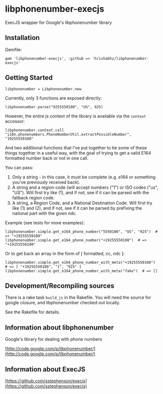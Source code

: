 # libphonenumber-execjs

ExecJS wrapper for Google's libphonenumber library

## Installation

Gemfile:

    gem 'libphonenumber-execjs', :github => 'hrishabhz/libphonenumber-execjs'

## Getting Started

    libphonenumber = Libphonenumber.new

Currently, only 3 functions are exposed directly:

    libphonenumber.parse("9255550100", "US", 925)

However, the entire js context of the library is available via the `context` accessor:
    
    libphonenumber.context.call "i18n.phonenumbers.PhoneNumberUtil.extractPossibleNumber", "19255550100"

And two additional functions that I've put together to tie some of these things together in a useful way,
with the goal of trying to get a valid E164 formatted number back or not in one call.

You can pass:

1. Only a string - in this case, it must be complete (e.g. e164 or something you've previously received back).
2. A string and a region code (will accept numbers ("1") or ISO codes ("us", "US").  Will first try like (1), and if not, see if it can be parsed with the fallback region code.
3. A string, a Region Code, and a National Destination Code.  Will first try like (1) and (2), and if not, see if it can be parsed by prefixing the national part with the given ndc.

Example (see tests for more examples):

    libphonenumber.simple.get_e164_phone_number("5550100", "US", "925")  # => "+19255550100"
    libphonenumber.simple.get_e164_phone_number("+19255550100")  # => "+19255550100"

Or to get back an array in the form of [ formatted, cc, ndc ]:

    libphonenumber.simple.get_e164_phone_number_with_meta("+19255550100")  # => [ "+19255550100", "1", "925" ]
    libphonenumber.simple.get_e164_phone_number_with_meta("fake")  # => []

## Development/Recompiling sources

There is a rake task `build_js` in the Rakefile.  You will need the source for google closure, and libphonenumber checked out locally.

See the Rakefile for details.

## Information about libphonenumber

Google's library for dealing with phone numbers

[http://code.google.com/p/libphonenumber/](http://code.google.com/p/libphonenumber/)

## Information about ExecJS

[https://github.com/sstephenson/execjs](https://github.com/sstephenson/execjs)
